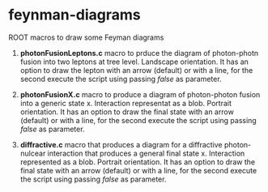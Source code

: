 # feynman-diagrams
ROOT macros to draw some Feyman diagrams

1. **photonFusionLeptons.c** macro to prduce the diagram of photon-photn fusion into two leptons at tree level. Landscape orientation. It has an option to draw the lepton with an arrow (default) or with a line, for the second execute the script using passing *false* as parameter.

2. **photonFusionX.c** macro to produce a diagram of photon-photon fusion into a generic state x. Interaction representat as a blob. Portrait orientation. It has an option to draw the final state with an arrow (default) or with a line, for the second execute the script using passing *false* as parameter.

3. **diffractive.c** macro that produces a diagram for a diffractive photon-nulcear interaction that produces a general final state x. Interaction represented as a blob. Portrait orientation. It has an option to draw the final state with an arrow (default) or with a line, for the second execute the script using passing *false* as parameter.
